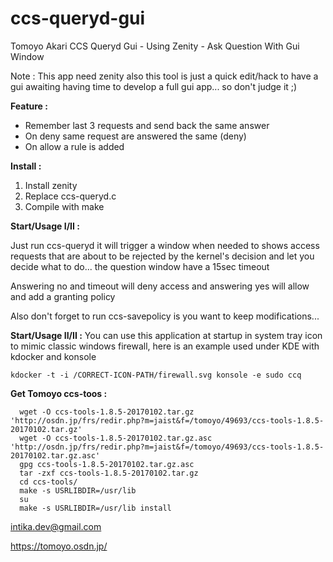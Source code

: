 # ccs-queryd-gui
Tomoyo Akari CCS Queryd Gui - Using Zenity - Ask Question With Gui Window

Note : This app need zenity also this tool is just a quick edit/hack to have a gui awaiting having time to develop a full gui app... so don't judge it ;)

**Feature :**

- Remember last 3 requests and send back the same answer
- On deny same request are answered the same (deny)
- On allow a rule is added
 
**Install :**

1. Install zenity
2. Replace ccs-queryd.c 
3. Compile with make

**Start/Usage I/II :**

Just run ccs-queryd it will trigger a window when needed to shows access requests that are about to be rejected by the kernel's decision and let you decide what to do... the question window have a 15sec timeout 

Answering no and timeout will deny access and answering yes will allow and add a granting policy

Also don't forget to run ccs-savepolicy is you want to keep modifications... 

**Start/Usage II/II :**
You can use this application at startup in system tray icon to mimic classic windows firewall, here is an example used under KDE with kdocker and konsole  
```
kdocker -t -i /CORRECT-ICON-PATH/firewall.svg konsole -e sudo ccq
```

**Get Tomoyo ccs-toos :**

```
  wget -O ccs-tools-1.8.5-20170102.tar.gz 'http://osdn.jp/frs/redir.php?m=jaist&f=/tomoyo/49693/ccs-tools-1.8.5-20170102.tar.gz'
  wget -O ccs-tools-1.8.5-20170102.tar.gz.asc 'http://osdn.jp/frs/redir.php?m=jaist&f=/tomoyo/49693/ccs-tools-1.8.5-20170102.tar.gz.asc'
  gpg ccs-tools-1.8.5-20170102.tar.gz.asc
  tar -zxf ccs-tools-1.8.5-20170102.tar.gz
  cd ccs-tools/
  make -s USRLIBDIR=/usr/lib
  su
  make -s USRLIBDIR=/usr/lib install
```

intika.dev@gmail.com

https://tomoyo.osdn.jp/

